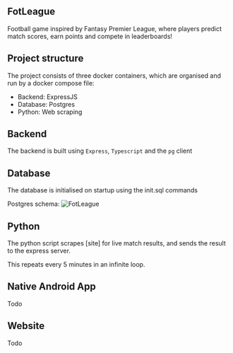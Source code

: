 ## FotLeague

Football game inspired by Fantasy Premier League, where players predict match scores, earn points and compete in leaderboards!

## Project structure

The project consists of three docker containers, which are organised and run by a docker compose file:
- Backend: ExpressJS 
- Database: Postgres
- Python: Web scraping

## Backend 

The backend is built using `Express`, `Typescript` and the `pg` client

## Database

The database is initialised on startup using the init.sql commands

Postgres schema:
![FotLeague](https://github.com/MahmoudHamdy02/FotLeague/assets/90795679/d5c35595-5f63-49ef-b0e6-be8a72cc5929)

## Python

The python script scrapes [site] for live match results, and sends the result to the express server. 

This repeats every 5 minutes in an infinite loop. 

## Native Android App

Todo

## Website

Todo
